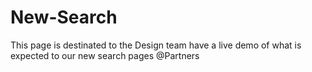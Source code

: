 # New-Search

This page is destinated to the Design team have a live demo of what is expected to our new search pages @Partners
